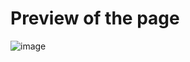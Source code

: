 # Preview of the page
![image](https://github.com/amrit-paudel/Frontend-projects/assets/109169586/5b5fe9f5-1e03-43c7-9fa2-0bf9ac2f5877)

